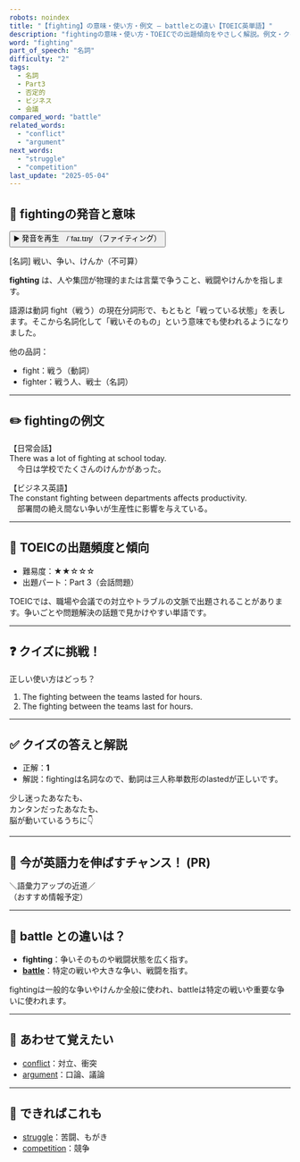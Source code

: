 ```yaml
---
robots: noindex
title: "【fighting】の意味・使い方・例文 ― battleとの違い【TOEIC英単語】"
description: "fightingの意味・使い方・TOEICでの出題傾向をやさしく解説。例文・クイズ付きでbattleとの違いもわかりやすく学べます。"
word: "fighting"
part_of_speech: "名詞"
difficulty: "2"
tags:
  - 名詞
  - Part3
  - 否定的
  - ビジネス
  - 会議
compared_word: "battle"
related_words:
  - "conflict"
  - "argument"
next_words:
  - "struggle"
  - "competition"
last_update: "2025-05-04"
---
```


## 🔰 fightingの発音と意味

<button class="play-audio" onclick="playTTS('fighting')">
  <span class="play-audio-main">
    ▶️ 発音を再生　/ˈfaɪ.tɪŋ/
  </span>
  <span class="play-audio-sub">
    （ファイティング）
  </span>
</button>

[名詞] 戦い、争い、けんか（不可算）

**fighting** は、人や集団が物理的または言葉で争うこと、戦闘やけんかを指します。

語源は動詞 fight（戦う）の現在分詞形で、もともと「戦っている状態」を表します。そこから名詞化して「戦いそのもの」という意味でも使われるようになりました。

他の品詞：  
- fight：戦う（動詞）
- fighter：戦う人、戦士（名詞）

---

## ✏️ fightingの例文

【日常会話】  
There was a lot of fighting at school today.  
　今日は学校でたくさんのけんかがあった。

【ビジネス英語】  
The constant fighting between departments affects productivity.  
　部署間の絶え間ない争いが生産性に影響を与えている。

---

## 🎯 TOEICの出題頻度と傾向

- 難易度：★★☆☆☆
- 出題パート：Part 3（会話問題）

TOEICでは、職場や会議での対立やトラブルの文脈で出題されることがあります。争いごとや問題解決の話題で見かけやすい単語です。

---

## ❓ クイズに挑戦！

正しい使い方はどっち？

1. The fighting between the teams lasted for hours.  
2. The fighting between the teams last for hours.

---

## ✅ クイズの答えと解説

- 正解：**1**
- 解説：fightingは名詞なので、動詞は三人称単数形のlastedが正しいです。

少し迷ったあなたも、  
カンタンだったあなたも、  
脳が動いているうちに👇️

---

## 🚀 今が英語力を伸ばすチャンス！ (PR)

<div class="info-center">
＼語彙力アップの近道／<br>  
（おすすめ情報予定）
</div>

---

## 🤔  battle との違いは？

- **fighting**：争いそのものや戦闘状態を広く指す。
- **[battle](/word/battle)**：特定の戦いや大きな争い、戦闘を指す。

fightingは一般的な争いやけんか全般に使われ、battleは特定の戦いや重要な争いに使われます。

---

## 🧩 あわせて覚えたい

- [conflict](/word/conflict)：対立、衝突
- [argument](/word/argument)：口論、議論

---

## 📖 できればこれも

- [struggle](/word/struggle)：苦闘、もがき
- [competition](/word/competition)：競争

<!-- cvid: aid42_bid48 -->
